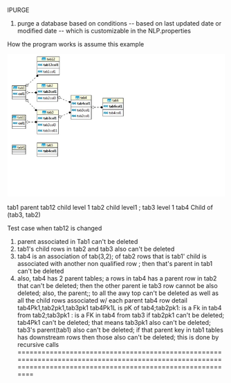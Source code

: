 IPURGE
1) purge a database based on conditions -- based on last updated date or modified date -- which is customizable in the NLP.properties

How the program works is assume this example 



<p align="left">
  <img src="https://github.com/gajoseph/purge/blob/master/testschemaER.jpg" width="700"/>
  
</p>

tab1 parent
 tab12 child level 1     tab2 child level1 ; tab3 level 1
                         tab4 Child of (tab3, tab2)

Test case when tab12 is changed
1) parent associated in Tab1 can't be deleted
2) tab1's child rows in tab2 and tab3 also can't be deleted
3) tab4 is an association of tab(3,2); of tab2 rows that is tab1' child is associated with another non qualified row ; then that's parent in tab1 can't be deleted
4) also, tab4 has 2 parent tables; a rows in tab4 has a parent row in tab2  that can't be deleted; then the other parent ie tab3 row cannot be also deleted;
also, the parent;; to all the awy top can't be deleted as well as all the child rows associated w/ each parent
tab4 row detail
tab4Pk1,tab2pk1,tab3pk1
tab4Pk1L is pK of tab4;tab2pk1: is a Fk in tab4 from tab2;tab3pk1 : is a FK in tab4 from tab3
if tab2pk1 can't be deleted; tab4Pk1 can't be deleted; that means tab3pk1  also can't be deleted; tab3's parent(tab1) also can't be deleted; if that parent key in tab1 tables has downstream rows then those also can't be deleted; this is done by recursive calls
=============================================================================================================================================================
